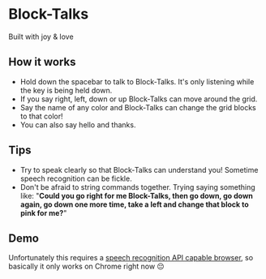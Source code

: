 # Block-Talks

Built with joy & love 

## How it works

- Hold down the spacebar to talk to Block-Talks. It's only listening while the key is being held down. 
- If you say right, left, down or up Block-Talks can move around the grid. 
- Say the name of any color and Block-Talks can change the grid blocks to that color! 
- You can also say hello and thanks. 

## Tips

- Try to speak clearly so that Block-Talks can understand you! Sometime speech recognition can be fickle.
- Don't be afraid to string commands together. Trying saying something like: "**Could you go right for me Block-Talks, then go down, go down again, go down one more time, take a left and change that block to pink for me?**"

## Demo

Unfortunately this requires a [speech recognition API capable browser](https://caniuse.com/#feat=speech-recognition), so basically it only works on Chrome right now 😔




